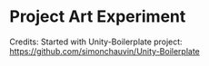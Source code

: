 Project Art Experiment
=================

Credits:
Started with Unity-Boilerplate project: https://github.com/simonchauvin/Unity-Boilerplate
